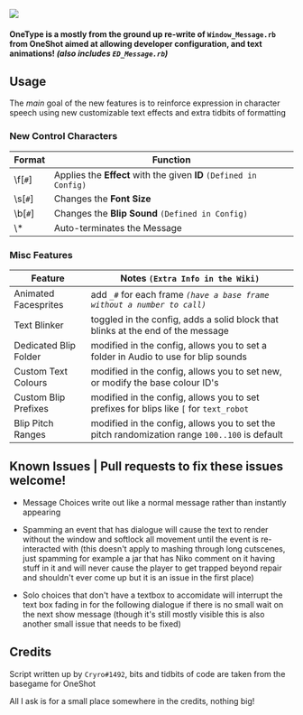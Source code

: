 ![](https://media.discordapp.net/attachments/564597182187962399/877020473035194378/OneType.png) 
#### OneType is a mostly from the ground up re-write of `Window_Message.rb` from **OneShot** aimed at allowing developer configuration, and text animations! *(also includes `ED_Message.rb`)*


## Usage

The *main* goal of the new features is to reinforce expression in character speech using new customizable text effects and extra tidbits of formatting


### New Control Characters
Format | Function 
----|--------
 \f[`#`] | Applies the **Effect** with the given **ID** `(Defined in Config)`
 \s[`#`] | Changes the **Font Size**
 \b[`#`] | Changes the **Blip Sound** `(Defined in Config)`
 \\*   | Auto-terminates the Message

### Misc Features

Feature | Notes `(Extra Info in the Wiki)`
------- | ------
Animated Facesprites | add `_#` for each frame _`(have a base frame without a number to call)`_
Text Blinker | toggled in the config, adds a solid block that blinks at the end of the message
Dedicated Blip Folder | modified in the config, allows you to set a folder in Audio to use for blip sounds
Custom Text Colours | modified in the config, allows you to set new, or modify the base colour ID's
Custom Blip Prefixes | modified in the config, allows you to set prefixes for blips like `[` for `text_robot`
Blip Pitch Ranges | modified in the config, allows you to set the pitch randomization range `100..100` is default

## Known Issues | Pull requests to fix these issues welcome!

* Message Choices write out like a normal message rather than instantly appearing

* Spamming an event that has dialogue will cause the text to render without the window and softlock all movement until the event is re-interacted with (this doesn't apply to mashing through long cutscenes, just spamming for example a jar that has Niko comment on it having stuff in it and will never cause the player to get trapped beyond repair and shouldn't ever come up but it is an issue in the first place)

* Solo choices that don't have a textbox to accomidate will interrupt the text box fading in for the following dialogue if there is no small wait on the next show message (though it's still mostly visible this is also another small issue that needs to be fixed)

## Credits

Script written up by `Cryro#1492`, bits and tidbits of code are taken from the basegame for OneShot

All I ask is for a small place somewhere in the credits, nothing big!